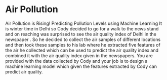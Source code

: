# Air Pollution
 Air Pollution is Rising! Predicting Pollution Levels using Machine Learning It is winter time in Delhi so Cody decided to go for a walk to the news stand and on reaching was surprised to see the air quality index of Delhi in the newspaper . So he decided to collect the air samples of different locations and then took these samples to his lab where he extracted five features of the air he collected which can be used to predict the air quality index and combined it with the air quality index given in the newspapers. You are provided with the data collected by Cody and your job is to design a machine learning model which given the features extracted by Cody can predict air quality.
